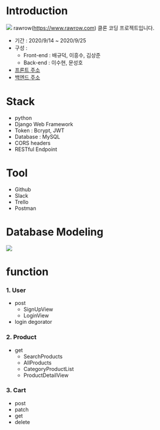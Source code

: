 # Introduction
![](https://images.velog.io/images/may_soouu/post/59926bf7-0fcd-4793-9277-08c7e499df9d/%E1%84%89%E1%85%B3%E1%84%8F%E1%85%B3%E1%84%85%E1%85%B5%E1%86%AB%E1%84%89%E1%85%A3%E1%86%BA%202020-09-26%20%E1%84%8B%E1%85%A9%E1%84%92%E1%85%AE%207.23.09.png)
rawrow(https://www.rawrow.com) 클론 코딩 프로젝트입니다.
* 기간 : 2020/9/14 ~ 2020/9/25
* 구성 : 
  * Front-end : 배규덕, 이흥수, 김상준
  * Back-end  : 이수현, 문성호
* [프론트 주소](https://github.com/wecode-bootcamp-korea/12-HellRowWorld-frontend)
* [백엔드 주소](https://github.com/wecode-bootcamp-korea/12-HellRowWorld-backend)

# Stack
* python
* Django Web Framework
* Token : Bcrypt, JWT
* Database : MySQL
* CORS headers
* RESTful Endpoint

# Tool
* Github
* Slack
* Trello
* Postman

# Database Modeling
![](https://images.velog.io/images/may_soouu/post/a2b70942-a206-4392-8d9d-40c50c6ff26d/%E1%84%89%E1%85%B3%E1%84%8F%E1%85%B3%E1%84%85%E1%85%B5%E1%86%AB%E1%84%89%E1%85%A3%E1%86%BA%202020-09-26%20%E1%84%8B%E1%85%A9%E1%84%92%E1%85%AE%207.31.58.png)

# function
### 1. User
  * post
    - SignUpView
    - LoginView
  * login degorator
    
### 2. Product
  * get
    - SearchProducts
    - AllProducts
    - CategoryProductList
    - ProductDetailView

### 3. Cart
  * post
  * patch
  * get
  * delete

